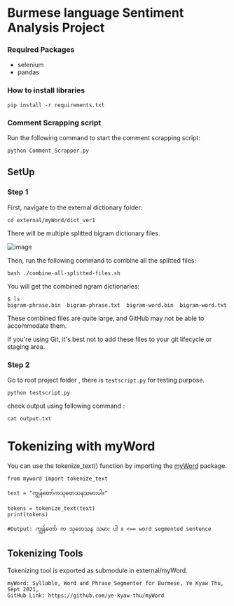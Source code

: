 #  Burmese language Sentiment Analysis Project 


### Required Packages

- selenium
- pandas

### How to install libraries
```
pip install -r requirements.txt
```

### Comment Scrapping script 
Run the following command to start the comment scrapping script:

 ```
 python Comment_Scrapper.py
```

## SetUp

### Step 1 
First, navigate to the external dictionary folder:

```
cd external/myWord/dict_ver1
```
 
There will be multiple splitted bigram dictionary files.

![image](https://github.com/user-attachments/assets/ae5d8c71-c470-40e4-87dd-4897c5e47816)

Then, run the following command to combine all the splitted files:

```
bash ./combine-all-splitted-files.sh
``` 

You will get the combined ngram dictionaries:
```
$ ls
bigram-phrase.bin  bigram-phrase.txt  bigram-word.bin  bigram-word.txt
```
These combined files are quite large, and GitHub may not be able to accommodate them.

If you're using Git, it's best not to add these files to your git lifecycle or staging area.


### Step 2 
Go to root project folder , there is `testscript.py` for testing purpose.

```
python testscript.py
```

check output using following command :
```
cat output.txt
``` 

# Tokenizing with myWord

You can use the tokenize_text() function  by importing the [myWord](https://github.com/ye-kyaw-thu/myWord) package.
```
from myword import tokenize_text

text = "ကျွန်တော်ကသုတေသနသမားပါ။"

tokens = tokenize_text(text)
print(tokens)

#Output: ကျွန်တော် က သုတေသန သမား ပါ ။ <== word segmented sentence 
```


## Tokenizing Tools

Tokenizing tool is exported as submodule in external/myWord.
 ```
myWord: Syllable, Word and Phrase Segmenter for Burmese, Ye Kyaw Thu, Sept 2021, 
GitHub Link: https://github.com/ye-kyaw-thu/myWord
 ```

